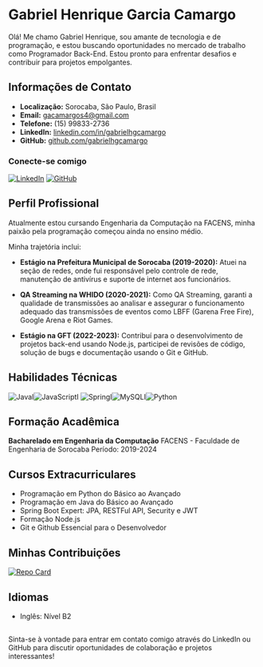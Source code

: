 
# Gabriel Henrique Garcia Camargo

Olá! Me chamo Gabriel Henrique, sou amante de tecnologia e de programação, e estou buscando oportunidades no mercado de trabalho como Programador Back-End. Estou pronto para enfrentar desafios e contribuir para projetos empolgantes. 

## Informações de Contato
- **Localização:** Sorocaba, São Paulo, Brasil
- **Email:** gacamargos4@gmail.com
- **Telefone:** (15) 99833-2736
- **LinkedIn:** [linkedin.com/in/gabrielhgcamargo](https://www.linkedin.com/in/gabrielhgcamargo/)
- **GitHub:** [github.com/gabrielhgcamargo](https://github.com/gabrielhgcamargo)

### Conecte-se comigo
[![LinkedIn](https://img.shields.io/badge/LinkedIn-000?style=for-the-badge&logo=linkedin&logoColor=0E76A8)](https://www.linkedin.com/in/gabrielhgcamargo/)
[![GitHub](https://img.shields.io/badge/GitHub-000?style=for-the-badge&logo=github)](https://github.com/gabrielhgcamargo)

## Perfil Profissional

Atualmente estou cursando Engenharia da Computação na FACENS, minha paixão pela programação começou ainda no ensino médio. 

Minha trajetória inclui:

- **Estágio na Prefeitura Municipal de Sorocaba (2019-2020):** Atuei na seção de redes, onde fui responsável pelo controle de rede, manutenção de antivírus e suporte de internet aos funcionários.

- **QA Streaming na WHIDO (2020-2021):** Como QA Streaming, garanti a qualidade de transmissões ao analisar e assegurar o funcionamento adequado das transmissões de eventos como LBFF (Garena Free Fire), Google Arena e Riot Games.

- **Estágio na GFT (2022-2023):** Contribuí para o desenvolvimento de projetos back-end usando Node.js, participei de revisões de código, solução de bugs e documentação usando o Git e GitHub.

## Habilidades Técnicas

![Java](https://img.shields.io/badge/Java-000?style=for-the-badge&logo=java)I![JavaScript](https://img.shields.io/badge/JavaScript-000?style=for-the-badge&logo=javascript)I ![Spring](https://img.shields.io/badge/spring-%236DB33F.svg?style=for-the-badge&logo=spring&logoColor=white)I![MySQL](https://img.shields.io/badge/mysql-%2300f.svg?style=for-the-badge&logo=mysql&logoColor=white)I![Python](https://img.shields.io/badge/Python-000?style=for-the-badge&logo=python)

## Formação Acadêmica

**Bacharelado em Engenharia da Computação**
FACENS - Faculdade de Engenharia de Sorocaba
Período: 2019-2024

## Cursos Extracurriculares

- Programação em Python do Básico ao Avançado
- Programação em Java do Básico ao Avançado
- Spring Boot Expert: JPA, RESTFul API, Security e JWT
- Formação Node.js
- Git e Github Essencial para o Desenvolvedor

## Minhas Contribuições
[![Repo Card](https://github-readme-stats.vercel.app/api/pin/?username=gabrielhgcamargo&repo=dio-lab-open-source&bg_color=000&border_color=30A3DC&show_icons=true&icon_color=30A3DC&title_color=E94D5F&text_color=FFF)](https://github.com/gabrielhgcamargo/dio-lab-open-source)

## Idiomas

- Inglês: Nível B2
##
Sinta-se à vontade para entrar em contato comigo através do LinkedIn ou GitHub para discutir oportunidades de colaboração e projetos interessantes!

